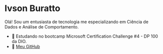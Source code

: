 # Ivson Buratto

Olá! Sou um entusiasta de tecnologia me especializando em Ciência de Dados e Análise de Comportamento.

- 🌱 Estudando no bootcamp Microsoft Certification Challenge #4 - DP 100 da DIO.
- 🔗 [Meu GitHub](https://github.com/ivs-bm)
